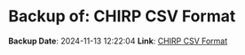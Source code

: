 # Backup of: CHIRP CSV Format

**Backup Date**: 2024-11-13 12:22:04
**Link**: [CHIRP CSV Format](https://przemienniki.eu/eksport-danych/chirp/?band=70cm,2m&status=working,testing)
